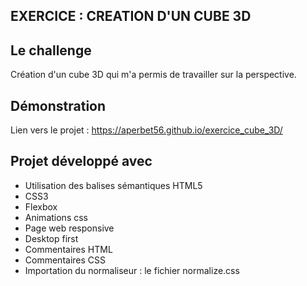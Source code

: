 ## EXERCICE : CREATION D'UN CUBE 3D

## Le challenge

Création d'un cube 3D qui m'a permis de travailler sur la perspective.

## Démonstration

Lien vers le projet : https://aperbet56.github.io/exercice_cube_3D/

## Projet développé avec

- Utilisation des balises sémantiques HTML5
- CSS3
- Flexbox
- Animations css
- Page web responsive
- Desktop first
- Commentaires HTML
- Commentaires CSS
- Importation du normaliseur : le fichier normalize.css
